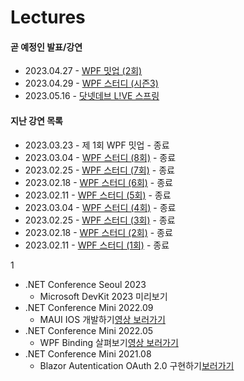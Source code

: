 # Lectures

#### 곧 예정인 발표/강연

- 2023.04.27 -  [WPF 밋업 (2회)](https://cafe.naver.com/infragisticskorea)
- 2023.04.29 -  [WPF 스터디 (시즌3)](https://forum.dotnetdev.kr/t/wpf-3/6795)
- 2023.05.16 -  [닷넷데브 L!VE 스프링](https://www.dotnetconf.kr/)

#### 지난 강연 목록
- 2023.03.23 -  제 1회 WPF 밋업 - 종료
- 2023.03.04 -  [WPF 스터디 (8회)](https://forum.dotnetdev.kr/t/wpf-3/6795) - 종료
- 2023.02.25 -  [WPF 스터디 (7회)](https://forum.dotnetdev.kr/t/wpf-3/6795) - 종료
- 2023.02.18 -  [WPF 스터디 (6회)](https://forum.dotnetdev.kr/t/wpf-3/6795) - 종료
- 2023.02.11 -  [WPF 스터디 (5회)](https://forum.dotnetdev.kr/t/wpf-3/6795) - 종료
- 2023.03.04 -  [WPF 스터디 (4회)](https://forum.dotnetdev.kr/t/wpf-3/6795) - 종료
- 2023.02.25 -  [WPF 스터디 (3회)](https://forum.dotnetdev.kr/t/wpf-3/6795) - 종료
- 2023.02.18 -  [WPF 스터디 (2회)](https://forum.dotnetdev.kr/t/wpf-3/6795) - 종료
- 2023.02.11 -  [WPF 스터디 (1회)](https://forum.dotnetdev.kr/t/wpf-3/6795) - 종료
 
1
- .NET Conference Seoul 2023
  - Microsoft DevKit 2023 미리보기
- .NET Conference Mini 2022.09
  - MAUI IOS 개발하기[영상 보러가기](https://www.youtube.com/watch?v=Z6Z3qgHYaOg&t=7s)
- .NET Conference Mini 2022.05
  - WPF Binding 살펴보기[영상 보러가기](https://www.youtube.com/watch?v=W95lo-337Q8)
- .NET Conference Mini 2021.08
  - Blazor Autentication OAuth 2.0 구현하기[보러가기](https://www.dotnetconf.kr/f17f4fea-d156-4717-a295-4fdf5578457e)
